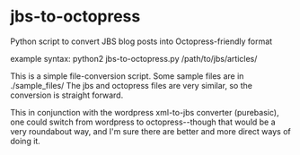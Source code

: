jbs-to-octopress
=============

Python script to convert JBS blog posts into Octopress-friendly format


example syntax:
python2 jbs-to-octopress.py /path/to/jbs/articles/

This is a simple file-conversion script. Some sample files are in ./sample_files/ 
The jbs and octopress files are very similar, so the conversion is straight forward.

This in conjunction with the wordpress xml-to-jbs converter (purebasic), one could switch from wordpress to octopress--though that would be a very roundabout way, and I'm sure there are better and more direct ways of doing it.

